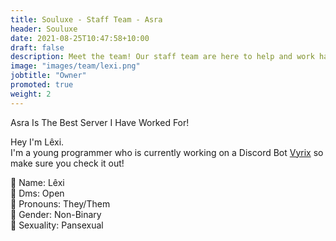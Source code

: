 ```yaml
---
title: Souluxe - Staff Team - Asra
header: Souluxe
date: 2021-08-25T10:47:58+10:00
draft: false
description: Meet the team! Our staff team are here to help and work hard to make sure your experience in Asra is as amazing as possible.
image: "images/team/lexi.png"
jobtitle: "Owner"
promoted: true
weight: 2
---
```


Asra Is The Best Server I Have Worked For!

Hey I'm Lêxi. <br>
I'm a young programmer who is currently working on a Discord Bot [Vyrix](https://asraparadise.github.io/partners) so make sure you check it out!

🔶 Name: Lêxi<br>
🔶 Dms: Open<br>
🔷 Pronouns: They/Them<br>
🔷 Gender: Non-Binary<br>
🔷 Sexuality: Pansexual